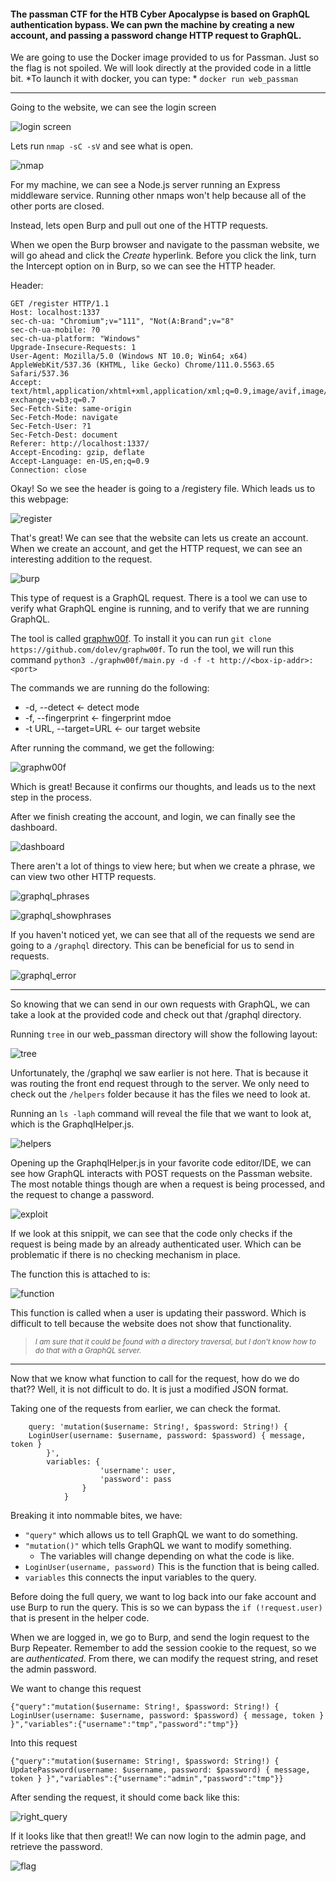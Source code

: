 #### The passman CTF for the HTB Cyber Apocalypse is based on GraphQL authentication bypass. We can pwn the machine by creating a new account, and passing a password change HTTP request to GraphQL.

We are going to use the Docker image provided to us for Passman. Just so the flag is not spoiled. We will look directly at the provided code in a little bit.
*To launch it with docker, you can type: * `docker run web_passman`

---

Going to the website, we can see the login screen

![login screen](./Screenshots/login.png)

Lets run `nmap -sC -sV` and see what is open.

![nmap](./Screenshots/nmap_scan.png)

For my machine, we can see a Node.js server running an Express middleware service.
Running other nmaps won't help because all of the other ports are closed.

Instead, lets open Burp and pull out one of the HTTP requests.

When we open the Burp browser and navigate to the passman website, we will go ahead and click the *Create* hyperlink. Before you click the link, turn the Intercept option on in Burp, so we can see the HTTP header.

Header:
```
GET /register HTTP/1.1
Host: localhost:1337
sec-ch-ua: "Chromium";v="111", "Not(A:Brand";v="8"
sec-ch-ua-mobile: ?0
sec-ch-ua-platform: "Windows"
Upgrade-Insecure-Requests: 1
User-Agent: Mozilla/5.0 (Windows NT 10.0; Win64; x64) AppleWebKit/537.36 (KHTML, like Gecko) Chrome/111.0.5563.65 Safari/537.36
Accept: text/html,application/xhtml+xml,application/xml;q=0.9,image/avif,image/webp,image/apng,*/*;q=0.8,application/signed-exchange;v=b3;q=0.7
Sec-Fetch-Site: same-origin
Sec-Fetch-Mode: navigate
Sec-Fetch-User: ?1
Sec-Fetch-Dest: document
Referer: http://localhost:1337/
Accept-Encoding: gzip, deflate
Accept-Language: en-US,en;q=0.9
Connection: close
```
Okay! So we see the header is going to a /registery file. Which leads us to this webpage:

![register](./Screenshots/register.png)

That's great! We can see that the website can lets us create an account. When we create an account, and get the HTTP request, we can see an interesting addition to the request.


![burp](./Screenshots/burp_graphql.png)

This type of request is a GraphQL request. There is a tool we can use to verify what GraphQL engine is running, and to verify that we are running GraphQL.

The tool is called [graphw00f](https://github.com/dolevf/graphw00f). To install it you can run `git clone https://github.com/dolev/graphw00f`. 
To run the tool, we will run this command `python3 ./graphw00f/main.py -d -f -t http://<box-ip-addr>:<port>`

The commands we are running do the following:
* -d, --detect <- detect mode
* -f, --fingerprint <- fingerprint mdoe   
* -t URL, --target=URL <- our target website


After running the command, we get the following:

![graphw00f](./Screenshots/graphw00f.png)

Which is great! Because it confirms our thoughts, and leads us to the next step in the process.


After we finish creating the account, and login, we can finally see the dashboard. 

![dashboard](./Screenshots/dashboard.png)


There aren't a lot of things to view here; but when we create a phrase, we can view two other HTTP requests.

![graphql_phrases](./Screenshots/burp_graphql_phrase.png)

![graphql_showphrases](./Screenshots/burp_graphql_showphrases.png)

If you haven't noticed yet, we can see that all of the requests we send are going to a `/graphql` directory. This can be beneficial for us to send in requests. 

![graphql_error](./Screenshots/graphql_error.png)

---
So knowing that we can send in our own requests with GraphQL, we can take a look at the provided code and check out that /graphql directory.

Running `tree` in our web_passman directory will show the following layout:

![tree](./Screenshots/passman_tree.png)

Unfortunately, the /graphql we saw earlier is not here. That is because it was routing the front end request through to the server. We only need to check out the `/helpers` folder because it has the files we need to look at.

Running an `ls -laph` command will reveal the file that we want to look at, which is the GraphqlHelper.js.

![helpers](./Screenshots/helpers.png)

Opening up the GraphqlHelper.js in your favorite code editor/IDE, we can see how GraphQL interacts with POST requests on the Passman website. The most notable things though are when a request is being processed, and the request to change a password.

![exploit](./Screenshots/exploit.png)

If we look at this snippit, we can see that the code only checks if the request is being made by an already authenticated user. Which can be problematic if there is no checking mechanism in place.

The function this is attached to is:

![function](./Screenshots/function.png)

This function is called when a user is updating their password. Which is difficult to tell because the website does not show that functionality. 
> <sup>*I am sure that it could be found with a directory traversal, but I don't know how to do that with a GraphQL server.*</sup>

---

Now that we know what function to call for the request, how do we do that?? Well, it is not difficult to do. It is just a modified JSON format.

Taking one of the requests from earlier, we can check the format.
```{
	query: 'mutation($username: String!, $password: String!) { 
	LoginUser(username: $username, password: $password) { message, token } 
		}',
		variables: {
                    'username': user,
                    'password': pass
                }
            }
```
Breaking it into nommable bites, we have:
- `"query"` which allows us to tell GraphQL we want to do something.
- `"mutation()"` which tells GraphQL we want to modify something.
	- The variables will change depending on what the code is like.
- `LoginUser(username, password)` This is the function that is being called.
- `variables` this connects the input variables to the query. 

Before doing the full query, we want to log back into our fake account and use Burp to run the query. This is so we can bypass the `if (!request.user)` that is present in the helper code.

When we are logged in, we go to Burp, and send the login request to the Burp Repeater. Remember to add the session cookie to the request, so we are *authenticated*. From there, we can modify the request string, and reset the admin password.

We want to change this request
```
{"query":"mutation($username: String!, $password: String!) { LoginUser(username: $username, password: $password) { message, token } }","variables":{"username":"tmp","password":"tmp"}}

```

Into this request
```
{"query":"mutation($username: String!, $password: String!) { UpdatePassword(username: $username, password: $password) { message, token } }","variables":{"username":"admin","password":"tmp"}}
```

After sending the request, it should come back like this:

![right_query](./Screenshots/right_query.png)

If it looks like that then great!! We can now login to the admin page, and retrieve the password.

![flag](./Screenshots/flag.png)

